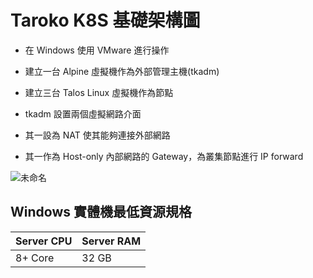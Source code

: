 # Taroko K8S 基礎架構圖

- 在 Windows 使用 VMware 進行操作
- 建立一台 Alpine 虛擬機作為外部管理主機(tkadm)
- 建立三台 Talos Linux 虛擬機作為節點

- tkadm 設置兩個虛擬網路介面
- 其一設為 NAT 使其能夠連接外部網路
- 其一作為 Host-only 內部網路的 Gateway，為叢集節點進行 IP forward

![未命名](https://github.com/tarokok8s/Tarokok8s/assets/62133915/96872c9f-3cf0-4025-9655-a5e0bfe652f2)

## Windows 實體機最低資源規格

| Server CPU | Server RAM | 
| -------- | -------- | 
| 8+ Core     | 32 GB     | 
